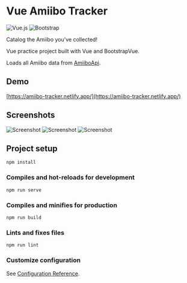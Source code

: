 # Vue Amiibo Tracker
![Vue.js](https://img.shields.io/badge/vuejs-%2335495e.svg?style=for-the-badge&logo=vuedotjs&logoColor=%234FC08D)
![Bootstrap](https://img.shields.io/badge/BootstrapVue-%23563D7C.svg?style=for-the-badge&logo=bootstrap&logoColor=white)


Catalog the Amiibo you've collected! 

Vue practice project built with Vue and BootstrapVue. 

Loads all Amiibo data from [AmiiboApi](https://amiiboapi.com/).

## Demo
[https://amiibo-tracker.netlify.app/](https://amiibo-tracker.netlify.app/)


## Screenshots
![Screenshot](https://i.imgur.com/UinXEr2.png)
![Screenshot](https://i.imgur.com/oKjBxI2.png)
![Screenshot](https://i.imgur.com/xmy1DRd.png)

## Project setup
```
npm install
```

### Compiles and hot-reloads for development
```
npm run serve
```

### Compiles and minifies for production
```
npm run build
```

### Lints and fixes files
```
npm run lint
```

### Customize configuration
See [Configuration Reference](https://cli.vuejs.org/config/).
